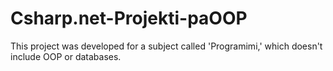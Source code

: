 # Csharp.net-Projekti-paOOP


This project was developed for a subject called 'Programimi,' which doesn't include OOP or databases.
